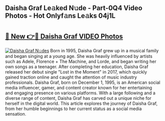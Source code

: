 ## Daisha Graf Le𝚊ked N𝚞de - Part-0Q4 Video Photos - Hot Onlyf𝚊ns Le𝚊ks 04j1L

# <h2><a href="http://ac49437.deff.icu/?id=Daisha+Graf">🔗 New 👉🔴 Daisha Graf VIDEO Photos</a></h2>

[![Daisha Graf N𝚞des](https://i.imgur.com/rIISA9y.gif)](http://ac49437.deff.icu/?id=Daisha+Graf)
Born in 1995, Daisha Graf grew up in a musical family and began singing at a young age. She was heavily influenced by artists such as Adele, Florence + The Machine, and Lorde, and began writing her own songs as a teenager. After completing her education, Daisha Graf released her debut single "Lost in the Moment" in 2017, which quickly gained traction online and caught the attention of music industry professionals. Daisha Graf, born on December 1, 1995, is an American social media influencer, gamer, and content creator known for her entertaining and engaging presence on various platforms. With a large following and a diverse range of content, Daisha Graf has carved out a unique niche for herself in the digital world. This article explores the journey of Daisha Graf, from her humble beginnings to her current status as a social media sensation.
